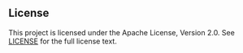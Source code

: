 ## License

This project is licensed under the Apache License, Version 2.0. See [LICENSE](LICENSE) for the full license text.